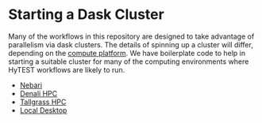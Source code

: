 # Starting a Dask Cluster

Many of the workflows in this repository are designed to take advantage of parallelism via dask clusters. The details of spinning up a cluster will differ, depending on the [compute platform](./README.md). We have boilerplate code to help in starting a suitable cluster for many of the computing environments where HyTEST workflows are likely to run.

* [Nebari](Start_Dask_Cluster_Nebari.ipynb)
* [Denali HPC](Start_Dask_Cluster_Denali.ipynb)
* [Tallgrass HPC](Start_Dask_Cluster_Tallgrass.ipynb)
* [Local Desktop](Start_Dask_Cluster_Desktop.ipynb)
